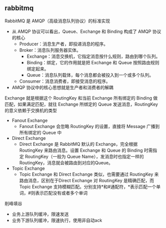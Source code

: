 ## rabbitmq
RabbitMQ 是 AMQP（高级消息队列协议）的标准实现
* 从 AMQP 协议可以看出，Queue、Exchange 和 Binding 构成了 AMQP 协议的核心
  * Producer：消息生产者，即投递消息的程序。
  * Broker：消息队列服务器实体。
    * Exchange：消息交换机，它指定消息按什么规则，路由到哪个队列。
    * Binding：绑定，它的作用就是把 Exchange 和 Queue 按照路由规则绑定起来。
    * Queue：消息队列载体，每个消息都会被投入到一个或多个队列。
  * Consumer：消息消费者，即接受消息的程序。
* AMQP 协议中的核心思想就是生产者和消费者的解耦

Exchange 就是根据这个 RoutingKey 和当前 Exchange 所有绑定的 Binding 做匹配，如果满足匹配，就往 Exchange 所绑定的 Queue 发送消息，RoutingKey 的意义依赖于交换机的类型
* Fanout Exchange
  * Fanout Exchange 会忽略 RoutingKey 的设置，直接将 Message 广播到所有绑定的 Queue 中
* Direct Exchange
  * Direct Exchange 是 RabbitMQ 默认的 Exchange，完全根据 RoutingKey 来路由消息。设置 Exchange 和 Queue 的 Binding 时需指定 RoutingKey（一般为 Queue Name），发消息时也指定一样的 RoutingKey，消息就会被路由到对应的Queue。 
* Topic Exchange
  * Topic Exchange 和 Direct Exchange 类似，也需要通过 RoutingKey 来路由消息，区别在于Direct Exchange 对 RoutingKey 是精确匹配，而 Topic Exchange 支持模糊匹配。分别支持*和#通配符，*表示匹配一个单词，#则表示匹配没有或者多个单词 

削峰填谷
* 业务上游队列缓冲，限速发送
* 业务下游队列缓冲，限速执行，使用非自动ack
